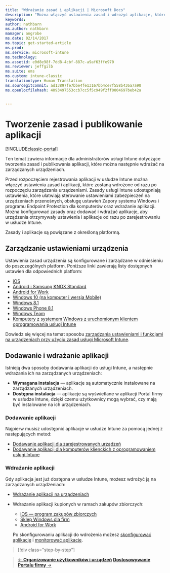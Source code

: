 ```yaml
---
title: "Wdrażanie zasad i aplikacji | Microsoft Docs"
description: "Można włączyć ustawienia zasad i wdrożyć aplikacje, które będą stosowane zaraz po zarejestrowaniu urządzeń do zarządzania."
keywords: 
author: nathbarn
ms.author: nathbarn
manager: angrobe
ms.date: 02/14/2017
ms.topic: get-started-article
ms.prod: 
ms.service: microsoft-intune
ms.technology: 
ms.assetid: e0d8e98f-7dd8-4cbf-887c-a9af63ffe970
ms.reviewer: jeffgilb
ms.suite: ems
ms.custom: intune-classic
translationtype: Human Translation
ms.sourcegitcommit: ad13897fe7bbe4fe13167bb4ce7f558b436a7a90
ms.openlocfilehash: 4093497553ccb7cc5f5c949f2ff0004697beb42a


---
```


# <a name="create-policies-and-publish-apps"></a>Tworzenie zasad i publikowanie aplikacji

[!INCLUDE[classic-portal](../includes/classic-portal.md)]

Ten temat zawiera informacje dla administratorów usługi Intune dotyczące tworzenia zasad i publikowania aplikacji, które można następnie wdrażać na zarządzanych urządzeniach.

Przed rozpoczęciem rejestrowania aplikacji w usłudze Intune można włączyć ustawienia zasad i aplikacji, które zostaną wdrożone od razu po rozpoczęciu zarządzania urządzeniami. Zasady usługi Intune udostępniają ustawienia, które ułatwiają sterowanie ustawieniami zabezpieczeń na urządzeniach przenośnych, obsługę ustawień Zapory systemu Windows i programu Endpoint Protection dla komputerów oraz wdrażanie aplikacji. Można konfigurować zasady oraz dodawać i wdrażać aplikacje, aby urządzenia otrzymywały ustawienia i aplikacje od razu po zarejestrowaniu w usłudze Intune.

Zasady i aplikacje są powiązane z określoną platformą.

## <a name="manage-device-settings"></a>Zarządzanie ustawieniami urządzenia

 Ustawienia zasad urządzenia są konfigurowane i zarządzane w odniesieniu do poszczególnych platform. Poniższe linki zawierają listy dostępnych ustawień dla odpowiednich platform:

- [iOS](https://docs.microsoft.com/intune/deploy-use/ios-policy-settings-in-microsoft-intune)
- [Android i Samsung KNOX Standard](https://docs.microsoft.com/intune/deploy-use/android-policy-settings-in-microsoft-intune)
- [Android for Work](https://docs.microsoft.com/intune/deploy-use/android-for-work-policy-settings-in-microsoft-intune)
- [Windows 10 (na komputer i wersja Mobile)](https://docs.microsoft.com/intune/deploy-use/windows-10-policy-settings-in-microsoft-intune)
- [Windows 8.1](https://docs.microsoft.com/intune/deploy-use/windows-configuration-policy-settings-in-microsoft-intune)
- [Windows Phone 8.1](https://docs.microsoft.com/intune/deploy-use/windows-phone-8-1-policy-settings-in-microsoft-intune)
- [Windows Team](https://docs.microsoft.com/intune/deploy-use/windows-team-configuration-policy-settings-in-microsoft-intune)
- [Komputery z systemem Windows z uruchomionym klientem oprogramowania usługi Intune](https://docs.microsoft.com/intune/deploy-use/policies-to-protect-windows-pcs-in-microsoft-intune)

Dowiedz się więcej na temat sposobu [zarządzania ustawieniami i funkcjami na urządzeniach przy użyciu zasad usługi Microsoft Intune](https://docs.microsoft.com/intune/deploy-use/manage-settings-and-features-on-your-devices-with-microsoft-intune-policies).

## <a name="add-and-deploy-apps"></a>Dodawanie i wdrażanie aplikacji

Istnieją dwa sposoby dodawania aplikacji do usługi Intune, a następnie wdrażania ich na zarządzanych urządzeniach:
- **Wymagana instalacja** — aplikacje są automatycznie instalowane na zarządzanych urządzeniach.
- **Dostępna instalacja** — aplikacje są wyświetlane w aplikacji Portal firmy w usłudze Intune, dzięki czemu użytkownicy mogą wybrać, czy mają być instalowane na ich urządzeniach.

### <a name="add-apps"></a>Dodawanie aplikacji

Najpierw musisz udostępnić aplikacje w usłudze Intune za pomocą jednej z następujących metod:
- [Dodawanie aplikacji dla zarejestrowanych urządzeń](https://docs.microsoft.com/intune/deploy-use/add-apps-for-mobile-devices-in-microsoft-intune)
- [Dodawanie aplikacji dla komputerów klienckich z oprogramowaniem usługi Intune](https://docs.microsoft.com/intune/deploy-use/add-apps-for-windows-pcs-in-microsoft-intune)

### <a name="deploy-apps"></a>Wdrażanie aplikacji

Gdy aplikacja jest już dostępna w usłudze Intune, możesz wdrożyć ją na zarządzanych urządzeniach:
- [Wdrażanie aplikacji na urządzeniach](https://docs.microsoft.com/intune/deploy-use/deploy-use/deploy-apps-in-microsoft-intune)
- Wdrażanie aplikacji kupionych w ramach zakupów zbiorczych:
    - [iOS — program zakupów zbiorczych](https://docs.microsoft.com/intune/deploy-use/manage-ios-apps-you-purchased-through-a-volume-purchase-program-with-microsoft-intune)
    - [Sklep Windows dla firm](https://docs.microsoft.com/intune/deploy-use/manage-apps-you-purchased-from-the-windows-store-for-business-with-microsoft-intune)
    - [Android for Work](https://docs.microsoft.com/en-us/Intune/deploy-use/android-for-work-apps)

    Po skonfigurowaniu aplikacji do wdrożenia możesz [skonfigurować aplikacje](https://docs.microsoft.com/intune/deploy-use/update-apps-using-microsoft-intune) i [monitorować aplikacje](https://docs.microsoft.com/intune/deploy-use/monitor-apps-in-microsoft-intune).

>[!div class="step-by-step"]

>[&larr; **Organizowanie użytkowników i urządzeń**](.\start-with-a-paid-subscription-to-microsoft-intune-step-5.md)       [**Dostosowywanie Portalu firmy** &rarr;](.\start-with-a-paid-subscription-to-microsoft-intune-step-7.md)  



<!--HONumber=Feb17_HO3-->


